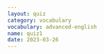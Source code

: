 ```yaml
---
layout: quiz
category: vocabulary
vocabulary: advanced-english
name: quiz1
date: 2023-03-26
---
```

